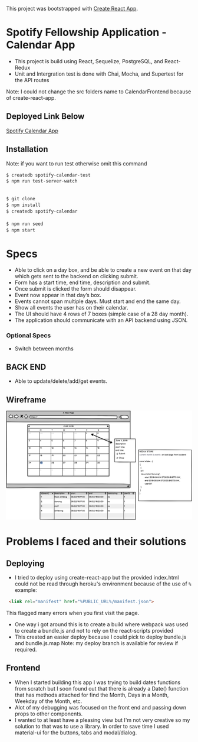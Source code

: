 This project was bootstrapped with [Create React App](https://github.com/facebookincubator/create-react-app).

# Spotify Fellowship Application - Calendar App
- This project is build using React, Sequelize, PostgreSQL, and React-Redux
- Unit and Intergration test is done with Chai, Mocha, and Supertest for the API routes

Note: I could not change the src folders name to CalendarFrontend because of create-react-app.

## Deployed Link Below
[Spotify Calendar App](https://spotify-calendar-app.herokuapp.com/)

## Installation
Note: if you want to run test otherwise omit this command
```bash 
$ createdb spotify-calendar-test 
$ npm run test-server-watch
```

```bash

$ git clone
$ npm install 
$ createdb spotify-calendar

$ npm run seed
$ npm start

```

# Specs

- Able to click on a day box, and be able to create a new event on that day which gets sent to the  backend on clicking submit.
- Form has a start time, end time, description and submit. 
- Once submit is clicked the form should disappear.
- Event now appear in that day’s box.
- Events cannot span multiple days. Must start and end the same day.
- Show all events the user has on their calendar.
- The UI should have 4 rows of 7 boxes (simple case of a 28 day month).
- The application should communicate with an API backend using JSON.
### Optional Specs 
- Switch between months

## BACK END
- Able to update/delete/add/get events.

## Wireframe 


![picture](calendar-wireframe.png)


# Problems I faced and their solutions

## Deploying
- I tried to deploy using create-react-app but the provided index.html could not be read through heroku's environment because of the use of `%` example:
```html
 <link rel="manifest" href="%PUBLIC_URL%/manifest.json">
```
This flagged many errors when you first visit the page.

- One way i got around this is to create a build where webpack was used to create a bundle.js and not to rely on the react-scripts provided
- This created an easier deploy because I could pick to deploy bundle.js and bundle.js.map
Note: my deploy branch is available for review if required.

## Frontend

- When I started building this app I was trying to build dates functions from scratch but I soon found out that there is already a Date() function that has methods attached for find the Month, Days in a Month, Weekday of the Month, etc.
- Alot of my debugging was focused on the front end and passing down props to other components. 
- I wanted to at least have a pleasing view but I'm not very creative so my solution to that was to use a library. In order to save time I used material-ui for the buttons, tabs and modal/dialog.   


